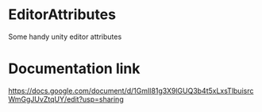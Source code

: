 # EditorAttributes
Some handy unity editor attributes

# Documentation link
https://docs.google.com/document/d/1GmIl81g3X9lGUQ3b4t5xLxsTlbuisrcWmGgJUvZtqUY/edit?usp=sharing
